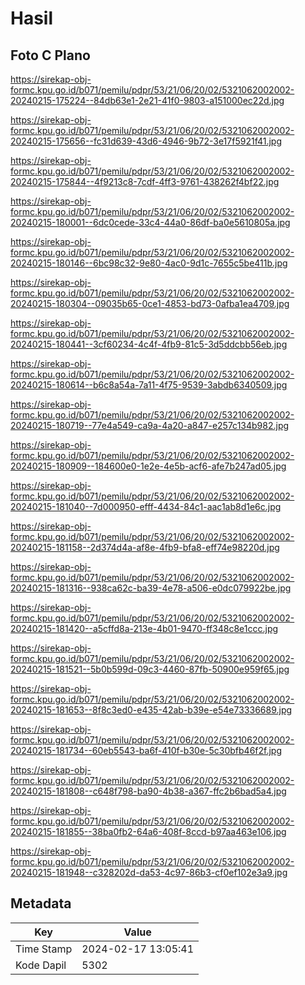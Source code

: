 # Hasil

## Foto C Plano

https://sirekap-obj-formc.kpu.go.id/b071/pemilu/pdpr/53/21/06/20/02/5321062002002-20240215-175224--84db63e1-2e21-41f0-9803-a151000ec22d.jpg

https://sirekap-obj-formc.kpu.go.id/b071/pemilu/pdpr/53/21/06/20/02/5321062002002-20240215-175656--fc31d639-43d6-4946-9b72-3e17f5921f41.jpg

https://sirekap-obj-formc.kpu.go.id/b071/pemilu/pdpr/53/21/06/20/02/5321062002002-20240215-175844--4f9213c8-7cdf-4ff3-9761-438262f4bf22.jpg

https://sirekap-obj-formc.kpu.go.id/b071/pemilu/pdpr/53/21/06/20/02/5321062002002-20240215-180001--6dc0cede-33c4-44a0-86df-ba0e5610805a.jpg

https://sirekap-obj-formc.kpu.go.id/b071/pemilu/pdpr/53/21/06/20/02/5321062002002-20240215-180146--6bc98c32-9e80-4ac0-9d1c-7655c5be411b.jpg

https://sirekap-obj-formc.kpu.go.id/b071/pemilu/pdpr/53/21/06/20/02/5321062002002-20240215-180304--09035b65-0ce1-4853-bd73-0afba1ea4709.jpg

https://sirekap-obj-formc.kpu.go.id/b071/pemilu/pdpr/53/21/06/20/02/5321062002002-20240215-180441--3cf60234-4c4f-4fb9-81c5-3d5ddcbb56eb.jpg

https://sirekap-obj-formc.kpu.go.id/b071/pemilu/pdpr/53/21/06/20/02/5321062002002-20240215-180614--b6c8a54a-7a11-4f75-9539-3abdb6340509.jpg

https://sirekap-obj-formc.kpu.go.id/b071/pemilu/pdpr/53/21/06/20/02/5321062002002-20240215-180719--77e4a549-ca9a-4a20-a847-e257c134b982.jpg

https://sirekap-obj-formc.kpu.go.id/b071/pemilu/pdpr/53/21/06/20/02/5321062002002-20240215-180909--184600e0-1e2e-4e5b-acf6-afe7b247ad05.jpg

https://sirekap-obj-formc.kpu.go.id/b071/pemilu/pdpr/53/21/06/20/02/5321062002002-20240215-181040--7d000950-efff-4434-84c1-aac1ab8d1e6c.jpg

https://sirekap-obj-formc.kpu.go.id/b071/pemilu/pdpr/53/21/06/20/02/5321062002002-20240215-181158--2d374d4a-af8e-4fb9-bfa8-eff74e98220d.jpg

https://sirekap-obj-formc.kpu.go.id/b071/pemilu/pdpr/53/21/06/20/02/5321062002002-20240215-181316--938ca62c-ba39-4e78-a506-e0dc079922be.jpg

https://sirekap-obj-formc.kpu.go.id/b071/pemilu/pdpr/53/21/06/20/02/5321062002002-20240215-181420--a5cffd8a-213e-4b01-9470-ff348c8e1ccc.jpg

https://sirekap-obj-formc.kpu.go.id/b071/pemilu/pdpr/53/21/06/20/02/5321062002002-20240215-181521--5b0b599d-09c3-4460-87fb-50900e959f65.jpg

https://sirekap-obj-formc.kpu.go.id/b071/pemilu/pdpr/53/21/06/20/02/5321062002002-20240215-181653--8f8c3ed0-e435-42ab-b39e-e54e73336689.jpg

https://sirekap-obj-formc.kpu.go.id/b071/pemilu/pdpr/53/21/06/20/02/5321062002002-20240215-181734--60eb5543-ba6f-410f-b30e-5c30bfb46f2f.jpg

https://sirekap-obj-formc.kpu.go.id/b071/pemilu/pdpr/53/21/06/20/02/5321062002002-20240215-181808--c648f798-ba90-4b38-a367-ffc2b6bad5a4.jpg

https://sirekap-obj-formc.kpu.go.id/b071/pemilu/pdpr/53/21/06/20/02/5321062002002-20240215-181855--38ba0fb2-64a6-408f-8ccd-b97aa463e106.jpg

https://sirekap-obj-formc.kpu.go.id/b071/pemilu/pdpr/53/21/06/20/02/5321062002002-20240215-181948--c328202d-da53-4c97-86b3-cf0ef102e3a9.jpg


## Metadata

| Key        | Value               |
| ---------- | ------------------- |
| Time Stamp | 2024-02-17 13:05:41 |
| Kode Dapil | 5302                |



